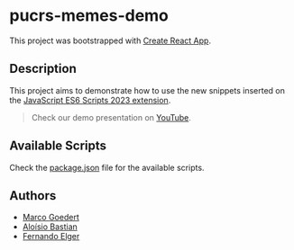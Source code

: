 # pucrs-memes-demo

This project was bootstrapped with [Create React App](https://github.com/facebook/create-react-app).

## Description

This project aims to demonstrate how to use the new snippets inserted on the [JavaScript ES6 Scripts 2023 extension](https://marketplace.visualstudio.com/items?itemName=MarcoGoedert.JavaScriptSnippetsUpdated).

> Check our demo presentation on [YouTube](https://youtu.be/Phc_7XHeB_Y).

## Available Scripts

Check the [package.json](package.json) file for the available scripts.

## Authors

- [Marco Goedert](https://github.com/marcogoedert)
- [Aloísio Bastian](https://github.com/Aloisio-Miguel)
- [Fernando Elger](https://github.com/fernandoelger)
